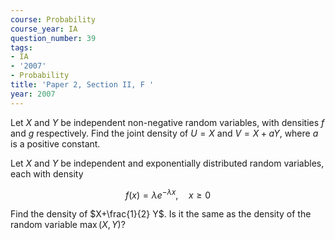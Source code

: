 ```yaml
---
course: Probability
course_year: IA
question_number: 39
tags:
- IA
- '2007'
- Probability
title: 'Paper 2, Section II, F '
year: 2007
---
```




Let $X$ and $Y$ be independent non-negative random variables, with densities $f$ and $g$ respectively. Find the joint density of $U=X$ and $V=X+a Y$, where $a$ is a positive constant.

Let $X$ and $Y$ be independent and exponentially distributed random variables, each with density

$$f(x)=\lambda e^{-\lambda x}, \quad x \geqslant 0$$

Find the density of $X+\frac{1}{2} Y$. Is it the same as the density of the random variable $\max (X, Y) ?$